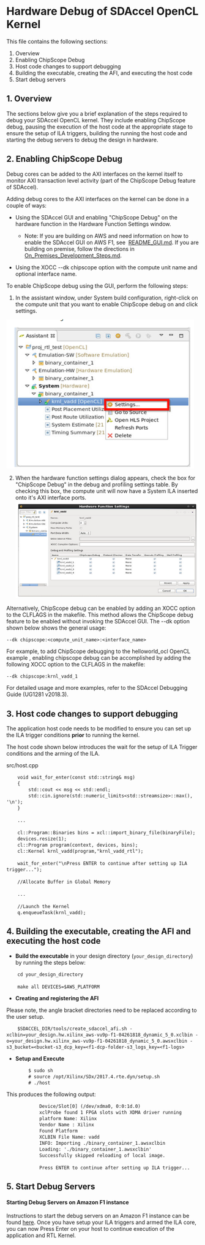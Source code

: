 Hardware Debug of SDAccel OpenCL Kernel
======================

This file contains the following sections:

1. Overview
2. Enabling ChipScope Debug
3. Host code changes to support debugging
4. Building the executable, creating the AFI, and executing the host code
5. Start debug servers


## 1. Overview
The sections below give you a brief explanation of the steps required to debug your SDAccel OpenCL kernel.  They include enabling ChipScope debug,  pausing the execution of the host code at the appropriate stage to ensure the setup of ILA triggers, building the running the host code and starting the debug servers to debug the design in hardware.  

## 2. Enabling ChipScope Debug 

Debug cores can be added to the AXI interfaces on the kernel itself to monitor AXI transaction level activity (part of the ChipScope Debug feature of SDAccel).



Adding debug cores to the AXI interfaces on the kernel can be done in a couple of ways:

- Using the SDAccel GUI and enabling "ChipScope Debug" on the hardware function in the Hardware Function Settings window.  

  - Note: If you are building on AWS and need information on how to enable the SDAccel GUI on AWS F1, see​  [README_GUI.md](./README_GUI.md).  If you are building on premise, follow the directions in [On_Premises_Development_Steps.md](./On_Premises_Development_Steps.md).

- Using the XOCC --dk chipscope option with the compute unit name and optional interface name. 




To enable ChipScope debug using the GUI, perform the following steps:

1. In the assistant window, under System build configuration, right-click on the compute unit that you want to enable ChipScope debug on and click settings.





  ![](./figure/sda_chipscope_flow1.PNG)

2. When the hardware function settings dialog appears, check the box for "ChipScope Debug" in the debug and profiling settings table.  By checking this box, the compute unit will now have a System ILA inserted onto it's AXI interface ports.
  ![](./figure/sda_chipscope_flow2.PNG)



Alternatively, ChipScope debug can be enabled by adding an XOCC option to the CLFLAGS in the makefile.  This method allows the ChipScope debug feature to be enabled without invoking the SDAccel GUI.  The --dk option shown below shows the general usage:

```
--dk chipscope:<compute_unit_name>:<interface_name>
```

For example, to add ChipScope debugging to the helloworld_ocl OpenCL example , enabling chipscope debug can be accomplished by adding the following XOCC option to the CLFLAGS in the makefile:

```
--dk chipscope:krnl_vadd_1
```

For detailed usage and more examples, refer to the SDAccel Debugging Guide (UG1281 v2018.3).



## 3. Host code changes to support debugging

The application host code needs to be modified to ensure you can set up the ILA trigger conditions **prior** to  running the kernel.   



The host code shown below introduces the wait for the setup of ILA Trigger conditions and the arming of the ILA.

src/host.cpp

		void wait_for_enter(const std::string& msg)
		{
		    std::cout << msg << std::endl;
		    std::cin.ignore(std::numeric_limits<std::streamsize>::max(), '\n');
		}
	
		...
	
		cl::Program::Binaries bins = xcl::import_binary_file(binaryFile);
		devices.resize(1);
		cl::Program program(context, devices, bins);
		cl::Kernel krnl_vadd(program,"krnl_vadd_rtl");
		
		wait_for_enter("\nPress ENTER to continue after setting up ILA trigger...");
		
		//Allocate Buffer in Global Memory
		
		...
	
		//Launch the Kernel
		q.enqueueTask(krnl_vadd);



## 4. Building the executable, creating the AFI and executing the host code

- **Build the executable** in your design directory (`your_design_directory`) by running the steps below:

```
	cd your_design_directory

	make all DEVICES=$AWS_PLATFORM
```

- **Creating and registering the AFI**

Please note, the angle bracket directories need to be replaced according to the user setup.

```	
	$SDACCEL_DIR/tools/create_sdaccel_afi.sh -xclbin=your_design.hw.xilinx_aws-vu9p-f1-04261818_dynamic_5_0.xclbin -o=your_design.hw.xilinx_aws-vu9p-f1-04261818_dynamic_5_0.awsxclbin -s3_bucket=<bucket-s3_dcp_key=<f1-dcp-folder-s3_logs_key=<f1-logs>
```

- **Setup and Execute**

```
		$ sudo sh
		# source /opt/Xilinx/SDx/2017.4.rte.dyn/setup.sh
		# ./host
```
This produces the following output: 
```
			Device/Slot[0] (/dev/xdma0, 0:0:1d.0)
			xclProbe found 1 FPGA slots with XDMA driver running
			platform Name: Xilinx
			Vendor Name : Xilinx
			Found Platform
			XCLBIN File Name: vadd
			INFO: Importing ./binary_container_1.awsxclbin
			Loading: './binary_container_1.awsxclbin'
			Successfully skipped reloading of local image.
			
			Press ENTER to continue after setting up ILA trigger...
```


## 5. Start Debug Servers

#### Starting Debug Servers on Amazon F1 instance
Instructions to start the debug servers on an Amazon F1 instance can be found [here](../../hdk/docs/Virtual_JTAG_XVC.md).
Once you have setup your ILA triggers and armed the ILA core, you can now Press Enter on your host to continue execution of the application and RTL Kernel.


